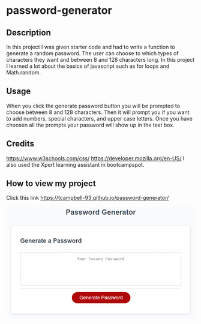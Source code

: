 # password-generator

## Description

In this project I was given starter code and had to write a function to generate a random password.
The user can choose to which types of characters they want and between 8 and 128 characters long.
In this project I learned a lot about the basics of javascript such as for loops and Math.random.

## Usage

When you click the generate password button you will be prompted to choose between 8 and 128 characters.
Then it will prompt you if you want to add numbers, special characters, and upper case letters.
Once you have choosen all the prompts your password will show up in the text box.

## Credits

https://www.w3schools.com/css/
https://developer.mozilla.org/en-US/
I also used the Xpert learning assistant in bootcampspot.

## How to view my project

Click this link https://tcampbell-93.github.io/password-generator/

![Alt text](assets/password-generator.png)